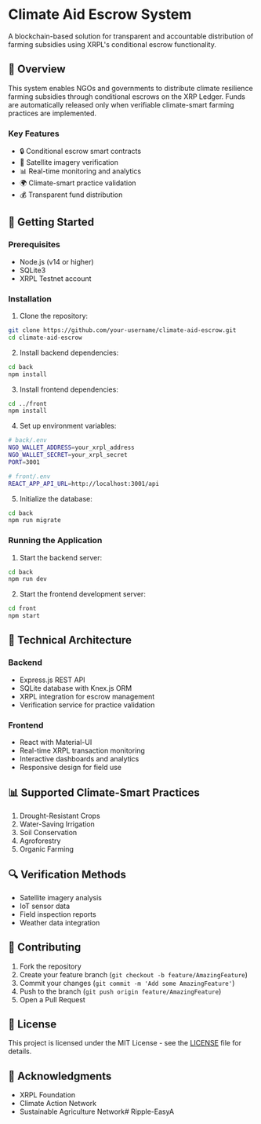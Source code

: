 # Climate Aid Escrow System

A blockchain-based solution for transparent and accountable distribution of farming subsidies using XRPL's conditional escrow functionality.

## 🌱 Overview

This system enables NGOs and governments to distribute climate resilience farming subsidies through conditional escrows on the XRP Ledger. Funds are automatically released only when verifiable climate-smart farming practices are implemented.

### Key Features

- 🔒 Conditional escrow smart contracts
- 📡 Satellite imagery verification
- 📊 Real-time monitoring and analytics
- 🌍 Climate-smart practice validation
- 💰 Transparent fund distribution

## 🚀 Getting Started

### Prerequisites

- Node.js (v14 or higher)
- SQLite3
- XRPL Testnet account

### Installation

1. Clone the repository:
```bash
git clone https://github.com/your-username/climate-aid-escrow.git
cd climate-aid-escrow
```

2. Install backend dependencies:
```bash
cd back
npm install
```

3. Install frontend dependencies:
```bash
cd ../front
npm install
```

4. Set up environment variables:
```bash
# back/.env
NGO_WALLET_ADDRESS=your_xrpl_address
NGO_WALLET_SECRET=your_xrpl_secret
PORT=3001

# front/.env
REACT_APP_API_URL=http://localhost:3001/api
```

5. Initialize the database:
```bash
cd back
npm run migrate
```

### Running the Application

1. Start the backend server:
```bash
cd back
npm run dev
```

2. Start the frontend development server:
```bash
cd front
npm start
```

## 🔧 Technical Architecture

### Backend
- Express.js REST API
- SQLite database with Knex.js ORM
- XRPL integration for escrow management
- Verification service for practice validation

### Frontend
- React with Material-UI
- Real-time XRPL transaction monitoring
- Interactive dashboards and analytics
- Responsive design for field use

## 📊 Supported Climate-Smart Practices

1. Drought-Resistant Crops
2. Water-Saving Irrigation
3. Soil Conservation
4. Agroforestry
5. Organic Farming

## 🔍 Verification Methods

- Satellite imagery analysis
- IoT sensor data
- Field inspection reports
- Weather data integration

## 🤝 Contributing

1. Fork the repository
2. Create your feature branch (`git checkout -b feature/AmazingFeature`)
3. Commit your changes (`git commit -m 'Add some AmazingFeature'`)
4. Push to the branch (`git push origin feature/AmazingFeature`)
5. Open a Pull Request

## 📝 License

This project is licensed under the MIT License - see the [LICENSE](LICENSE) file for details.

## 🙏 Acknowledgments

- XRPL Foundation
- Climate Action Network
- Sustainable Agriculture Network#   R i p p l e - E a s y A  
 